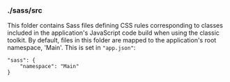 ### ./sass/src

This folder contains Sass files defining CSS rules corresponding to classes
included in the application's JavaScript code build when using the classic toolkit.
By default, files in this folder are mapped to the application's root namespace, 'Main'.
This is set in `"app.json"`:

    "sass": {
        "namespace": "Main"
    }